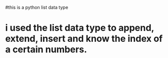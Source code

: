 #this is a python list data type
#  i used the list data type to append, extend, insert and know the index of a certain numbers.
